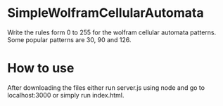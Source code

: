 # SimpleWolframCellularAutomata
Write the rules form 0 to 255 for the wolfram cellular automata patterns. Some popular patterns are 30, 90 and 126.

# How to use
After downloading the files either run server.js using node and go to localhost:3000 or simply run index.html.
